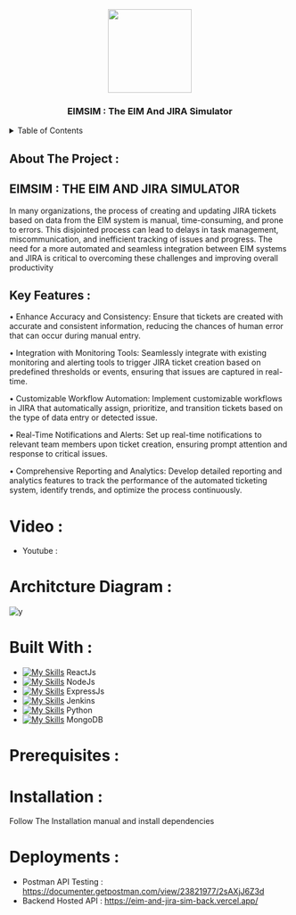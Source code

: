 <div align="center">
 <img src="https://github.com/user-attachments/assets/7b2bf691-110e-45a9-8454-a838d5aa1738" height="150px" width="150px" />
  <h3 align="center">EIMSIM : The EIM And JIRA Simulator</h3>
</div>
<details>
  <summary>Table of Contents</summary>
  <ol>
    <li>
      <a href="#about-the-project">About The Project</a>
      <ul>
        <li><a href="#built-with">Built With</a></li>
      </ul>
    </li>
    <li>
      <a href="#getting-started">Getting Started</a>
      <ul>
        <li><a href="#prerequisites">Prerequisites</a></li>
        <li><a href="#installation">Installation</a></li>
      </ul>
    </li>
    <li><a href="#usage">Usage</a></li>
  </ol>
</details>

## About The Project : 

## EIMSIM : THE EIM AND JIRA SIMULATOR 
In many organizations, the process of creating and updating JIRA tickets based on data from the EIM system is manual, time-consuming, and prone to errors. This disjointed process can lead to delays in task management, miscommunication, and inefficient tracking of issues and progress. The need for a more automated and seamless integration between EIM systems and JIRA is critical to overcoming these challenges and improving overall productivity

## Key Features :

•	Enhance Accuracy and Consistency:
Ensure that tickets are created with accurate and consistent information, reducing the chances of human error that can occur during manual entry.

•	Integration with Monitoring Tools:
Seamlessly integrate with existing monitoring and alerting tools to trigger JIRA ticket creation based on predefined thresholds or events, ensuring that issues are captured in real-time.

•	Customizable Workflow Automation:
Implement customizable workflows in JIRA that automatically assign, prioritize, and transition tickets based on the type of data entry or detected issue.

•	Real-Time Notifications and Alerts:
Set up real-time notifications to relevant team members upon ticket creation, ensuring prompt attention and response to critical issues.

•	Comprehensive Reporting and Analytics:
Develop detailed reporting and analytics features to track the performance of the automated ticketing system, identify trends, and optimize the process continuously.

# Video :
- Youtube :

# Architcture Diagram : 
![y](https://github.com/user-attachments/assets/3f0843f8-954f-47a5-a240-9612f3d4c013)



# Built With : 

 - [![My Skills](https://skillicons.dev/icons?i=react&perline=3)](https://skillicons.dev) ReactJs
 - [![My Skills](https://skillicons.dev/icons?i=nodejs&perline=3)](https://skillicons.dev) NodeJs
 - [![My Skills](https://skillicons.dev/icons?i=express&perline=3)](https://skillicons.dev) ExpressJs
 - [![My Skills](https://skillicons.dev/icons?i=jenkins&perline=3)](https://skillicons.dev) Jenkins
 - [![My Skills](https://skillicons.dev/icons?i=python&perline=3)](https://skillicons.dev) Python
- [![My Skills](https://skillicons.dev/icons?i=mongodb&perline=3)](https://skillicons.dev) MongoDB

# Prerequisites : 

# Installation : 
Follow The Installation manual and install dependencies 

# Deployments :

- Postman API Testing : https://documenter.getpostman.com/view/23821977/2sAXjJ6Z3d
- Backend Hosted API : https://eim-and-jira-sim-back.vercel.app/
